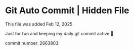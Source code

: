# Git Auto Commit | Hidden File

This file was added Feb 12, 2025

Just for fun and keeping my daily git commit active 🤪

commit number: 2663803
